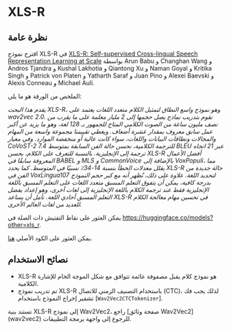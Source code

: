 # XLS-R

## نظرة عامة

اقترح نموذج XLS-R في [XLS-R: Self-supervised Cross-lingual Speech Representation Learning at Scale](https://arxiv.org/abs/2111.09296) بواسطة Arun Babu و Changhan Wang و Andros Tjandra و Kushal Lakhotia و Qiantong Xu و Naman
Goyal و Kritika Singh و Patrick von Platen و Yatharth Saraf و Juan Pino و Alexei Baevski و Alexis Conneau و Michael Auli.

الملخص من الورقة هو ما يلي:

*يقدم هذا البحث XLS-R، وهو نموذج واسع النطاق لتمثيل الكلام متعدد اللغات يعتمد على wav2vec 2.0. نقوم بتدريب نماذج يصل حجمها إلى 2 مليار معلمة على ما يقرب من نصف مليون ساعة من الصوت الكلامي المتاح للجمهور بـ 128 لغة، وهو ما يزيد عن أكبر عمل سابق معروف بمقدار عشرة أضعاف. ويغطي تقييمنا مجموعة واسعة من المهام والمجالات ونطاقات البيانات واللغات، سواء كانت عالية أو منخفضة الموارد. وفي معيار CoVoST-2 للترجمة الكلامية، نحسن حالة الفن السابقة بمتوسط 7.4 BLEU عبر 21 اتجاه ترجمة إلى الإنجليزية. بالنسبة للتعرف على الكلام، يحسن XLS-R أفضل الأعمال المعروفة سابقًا في BABEL و MLS و CommonVoice بالإضافة إلى VoxPopuli، مما يقلل معدلات الخطأ بنسبة 14-34٪ نسبيًا في المتوسط. كما يحدد XLS-R حالة جديدة من الفن في VoxLingua107 لتحديد اللغة. علاوة على ذلك، نُظهر أنه مع كبر حجم النموذج بدرجة كافية، يمكن أن يتفوق التعلم المسبق متعدد اللغات على التعلم المسبق باللغة الإنجليزية فقط عند ترجمة الكلام باللغة الإنجليزية إلى لغات أخرى، وهو إعداد يفضل التعلم المسبق أحادي اللغة. نأمل أن يساعد XLS-R في تحسين مهام معالجة الكلام للعديد من لغات العالم الأخرى.*

يمكن العثور على نقاط التفتيش ذات الصلة في https://huggingface.co/models?other=xls_r.

يمكن العثور على الكود الأصلي [هنا](https://github.com/pytorch/fairseq/tree/master/fairseq/models/wav2vec).

## نصائح الاستخدام

- XLS-R هو نموذج كلام يقبل مصفوفة عائمة تتوافق مع شكل الموجة الخام للإشارة الكلامية.
- تم تدريب نموذج XLS-R باستخدام التصنيف الزمني للاتصال (CTC)، لذلك يجب فك تشفير إخراج النموذج باستخدام
[`Wav2Vec2CTCTokenizer`].

<Tip>
تستند بنية XLS-R إلى نموذج Wav2Vec2، راجع [صفحة وثائق Wav2Vec2](wav2vec2) للرجوع إلى واجهة برمجة التطبيقات.
</Tip>